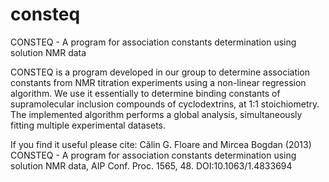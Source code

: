 # consteq
CONSTEQ - A program for association constants determination using solution NMR data

CONSTEQ is a program developed in our group to determine association constants from NMR titration experiments using a non-linear regression algorithm. We use it essentially to determine binding constants of supramolecular inclusion compounds of cyclodextrins, at 1:1 stoichiometry. The implemented algorithm performs a global analysis, simultaneously fitting multiple experimental datasets.

If you find it useful please cite: 
Călin G. Floare and Mircea Bogdan (2013) CONSTEQ - A program for association constants determination using solution NMR data, AIP Conf. Proc. 1565, 48. DOI:10.1063/1.4833694
